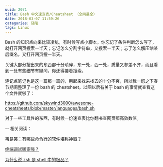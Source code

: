 ```yaml
---
uuid: 2071
title: Bash 中文速查表/Cheatsheet （全网最全）
date: 2018-03-07 11:59:26
categories: 随笔
tags: Linux
---
```

Bash 的知识点向来比较凌乱，有时候写点小脚本，你忘记了条件判断怎么写了，就打开网页搜索一半天；忘记怎么分割字符串，又搜索一半天；忘了怎么解压缩某后缀名，又打开网页搜一半天。

关键大部分搜出来的东西都十分琐碎，东一处，西一处，质量又参差不齐，而且看到一处有些细节有疑问，你还得接着搜索。

连记点笔记也是这一篇那一篇的，用起来找来找去的十分不爽，所以我一怒之下春节期间整理了一份 bash 的 cheatsheet，以图以后有关于 bash 的事情就查看这个文件就够了：

<https://github.com/skywind3000/awesome-cheatsheets/blob/master/languages/bash.sh>

对于一些工具性的东西，有时候一份速查表比你翻书查网页都高效数倍。

\-- 相关阅读：

[韦易笑：有哪些命令行的软件堪称神器？](https://www.zhihu.com/question/59227720/answer/286665684)

[终端调试哪家强？](http://www.skywind.me/blog/archives/2036)

[为什么说 zsh 是 shell 中的极品？](http://www.skywind.me/blog/archives/2060)

